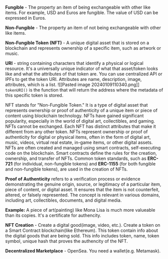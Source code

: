 **Fungible** - The property an item of being exchangeable with other like items. For example, USD and Euros are fungible. The value of USD can be expressed in Euros.

**Non-Fungible** - The property an item of not being exchangeable with other like items.

**Non-Fungible Token (NFT)** - A unique digital asset that is stored on a blockchain and represents ownership of a specific item, such as artwork or music.

**URI** - string containing characters that identify a physical or logical resource. It's a universally unique indicator of what that asset/token looks like and what the attributes of that token are. You can use centralized API or IPFs to get the token URI. Attributes are name, description, image, attributes, which is a list.
![[Pasted image 20240109110340.png]]
`tokenURI()` is the function that will return the address where the metadata of this specific token is stored.

NFT stands for "Non-Fungible Token." It is a type of digital asset that represents ownership or proof of authenticity of a unique item or piece of content using blockchain technology. NFTs have gained significant popularity, especially in the world of digital art, collectibles, and gaming. NFTs cannot be exchanged. Each NFT has distinct attributes that make it different from any other token.
NFTs represent ownership or proof of authenticity for digital or physical items, often in the form of digital art, music, videos, virtual real estate, in-game items, or other digital assets.
NFTs are often created and managed using smart contracts, self-executing code on the blockchain. Smart contracts define the rules for the creation, ownership, and transfer of NFTs.
Common token standards, such as **ERC-721** (for individual, non-fungible tokens) and **ERC-1155** (for both fungible and non-fungible tokens), are used in the creation of NFTs.

**Proof of Authenticity** refers to a verification process or evidence demonstrating the genuine origin, source, or legitimacy of a particular item, piece of content, or digital asset. It ensures that the item is not counterfeit, altered, or falsely represented. The concept is relevant in various domains, including art, collectibles, documents, and digital media.

**Example:** A piece of art(painting) like Mona Lisa is much more valueable than its copies. It's a certificate for authencity.

**NFT Creation** - Create a digital good(image, video, etc.). Create a token on a Smart Contract blockchain(like Ethereum). This token contain info about the digital goods that are being sold. This info includes token, name, token symbol, unique hash that proves the authencity of the NFT.

**Decentralized Marketplace** - OpenSea. You need a wallet(e.g. Metamask).